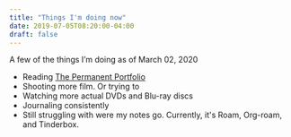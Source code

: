 ```yaml
---
title: "Things I'm doing now"
date: 2019-07-05T08:20:00-04:00
draft: false
---
```


A few of the things I’m doing as of March 02, 2020

-   Reading [The Permanent Portfolio](https://www.goodreads.com/book/show/13838783-the-permanent-portfolio)
-   Shooting more film. Or trying to
-   Watching more actual DVDs and Blu-ray discs
-   Journaling consistently
-   Still struggling with were my notes go. Currently, it's Roam, Org-roam, and Tinderbox.
